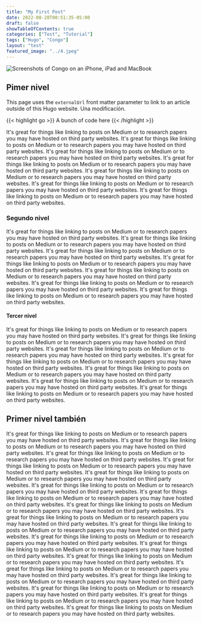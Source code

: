 ```yaml
---
title: "My First Post"
date: 2022-08-28T00:51:35-05:00
draft: false
showTableOfContents: true
categories: ["Test", "Tutorial"]
tags: ["Hugo", "Congo"]
layout: "test"
featured_image: "../4.jpeg"
---
```


![Screenshots of Congo on an iPhone, iPad and MacBook](../4.jpeg)

 
## Pimer nivel
This page uses the `externalUrl` front matter parameter to link to an article outside of this Hugo website. Una modificación.


{{< highlight go >}} A bunch of code here {{< /highlight >}}


It's great for things like linking to posts on Medium or to research papers you may have hosted on third party websites.
It's great for things like linking to posts on Medium or to research papers you may have hosted on third party websites.
It's great for things like linking to posts on Medium or to research papers you may have hosted on third party websites.
It's great for things like linking to posts on Medium or to research papers you may have hosted on third party websites.
It's great for things like linking to posts on Medium or to research papers you may have hosted on third party websites.
It's great for things like linking to posts on Medium or to research papers you may have hosted on third party websites.
It's great for things like linking to posts on Medium or to research papers you may have hosted on third party websites.

### Segundo nivel

It's great for things like linking to posts on Medium or to research papers you may have hosted on third party websites.
It's great for things like linking to posts on Medium or to research papers you may have hosted on third party websites.
It's great for things like linking to posts on Medium or to research papers you may have hosted on third party websites.
It's great for things like linking to posts on Medium or to research papers you may have hosted on third party websites.
It's great for things like linking to posts on Medium or to research papers you may have hosted on third party websites.
It's great for things like linking to posts on Medium or to research papers you may have hosted on third party websites.
It's great for things like linking to posts on Medium or to research papers you may have hosted on third party websites.

#### Tercer nivel
It's great for things like linking to posts on Medium or to research papers you may have hosted on third party websites.
It's great for things like linking to posts on Medium or to research papers you may have hosted on third party websites.
It's great for things like linking to posts on Medium or to research papers you may have hosted on third party websites.
It's great for things like linking to posts on Medium or to research papers you may have hosted on third party websites.
It's great for things like linking to posts on Medium or to research papers you may have hosted on third party websites.
It's great for things like linking to posts on Medium or to research papers you may have hosted on third party websites.
It's great for things like linking to posts on Medium or to research papers you may have hosted on third party websites.

## Primer nivel también

It's great for things like linking to posts on Medium or to research papers you may have hosted on third party websites.
It's great for things like linking to posts on Medium or to research papers you may have hosted on third party websites.
It's great for things like linking to posts on Medium or to research papers you may have hosted on third party websites.
It's great for things like linking to posts on Medium or to research papers you may have hosted on third party websites.
It's great for things like linking to posts on Medium or to research papers you may have hosted on third party websites.
It's great for things like linking to posts on Medium or to research papers you may have hosted on third party websites.
It's great for things like linking to posts on Medium or to research papers you may have hosted on third party websites.
It's great for things like linking to posts on Medium or to research papers you may have hosted on third party websites.
It's great for things like linking to posts on Medium or to research papers you may have hosted on third party websites.
It's great for things like linking to posts on Medium or to research papers you may have hosted on third party websites.
It's great for things like linking to posts on Medium or to research papers you may have hosted on third party websites.
It's great for things like linking to posts on Medium or to research papers you may have hosted on third party websites.
It's great for things like linking to posts on Medium or to research papers you may have hosted on third party websites.
It's great for things like linking to posts on Medium or to research papers you may have hosted on third party websites.
It's great for things like linking to posts on Medium or to research papers you may have hosted on third party websites.
It's great for things like linking to posts on Medium or to research papers you may have hosted on third party websites.
It's great for things like linking to posts on Medium or to research papers you may have hosted on third party websites.
It's great for things like linking to posts on Medium or to research papers you may have hosted on third party websites.

